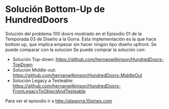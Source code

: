 # Solución Bottom-Up de HundredDoors
Solución del problema 100 doors mostrado en el Episodio 01 de la Temporada 03
de Diseño a la Gorra.
Esta implementación es la que hace bottom up, que implica empezar sin hacer ningún
tipo diseño upfront.
Se puede comparar con la solucion 
Se puede comprar la solución con:
- Solución Top-down: https://github.com/hernanwilkinson/HundredDoors-TopDown
- Solución Middle-out: https://github.com/hernanwilkinson/HundredDoors-MiddleOut
- Solución Legacy a Testeable: https://github.com/hernanwilkinson/HundredDoors-FromLegacyToObjectAndTesteable

Para ver el episodio ir a http://alagorra.10pines.com